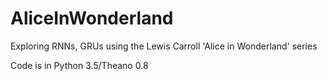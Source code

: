 # AliceInWonderland
Exploring RNNs, GRUs using the Lewis Carroll 'Alice in Wonderland' series

Code is in Python 3.5/Theano 0.8


